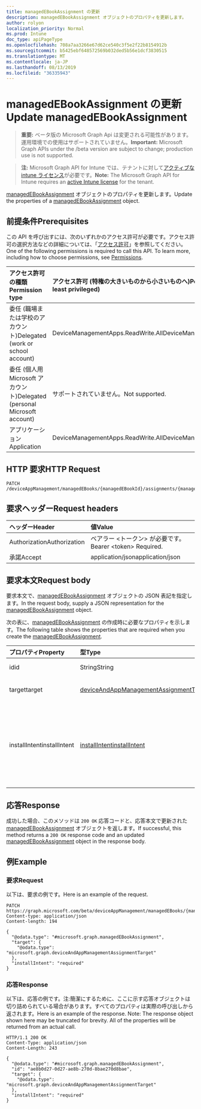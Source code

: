 ```yaml
---
title: managedEBookAssignment の更新
description: managedEBookAssignment オブジェクトのプロパティを更新します。
author: rolyon
localization_priority: Normal
ms.prod: Intune
doc_type: apiPageType
ms.openlocfilehash: 708a7aa3266e67d62ce540c3f5e2f22b8154912b
ms.sourcegitcommit: b5425ebf648572569b032ded5b56e1dcf3830515
ms.translationtype: MT
ms.contentlocale: ja-JP
ms.lasthandoff: 08/13/2019
ms.locfileid: "36335943"
---
```

# <a name="update-managedebookassignment"></a><span data-ttu-id="c85cd-103">managedEBookAssignment の更新</span><span class="sxs-lookup"><span data-stu-id="c85cd-103">Update managedEBookAssignment</span></span>

> <span data-ttu-id="c85cd-104">**重要:** ベータ版の Microsoft Graph Api は変更される可能性があります。運用環境での使用はサポートされていません。</span><span class="sxs-lookup"><span data-stu-id="c85cd-104">**Important:** Microsoft Graph APIs under the /beta version are subject to change; production use is not supported.</span></span>

> <span data-ttu-id="c85cd-105">**注:** Microsoft Graph API for Intune では、テナントに対して[アクティブな intune ライセンス](https://go.microsoft.com/fwlink/?linkid=839381)が必要です。</span><span class="sxs-lookup"><span data-stu-id="c85cd-105">**Note:** The Microsoft Graph API for Intune requires an [active Intune license](https://go.microsoft.com/fwlink/?linkid=839381) for the tenant.</span></span>

<span data-ttu-id="c85cd-106">[managedEBookAssignment](../resources/intune-books-managedebookassignment.md) オブジェクトのプロパティを更新します。</span><span class="sxs-lookup"><span data-stu-id="c85cd-106">Update the properties of a [managedEBookAssignment](../resources/intune-books-managedebookassignment.md) object.</span></span>

## <a name="prerequisites"></a><span data-ttu-id="c85cd-107">前提条件</span><span class="sxs-lookup"><span data-stu-id="c85cd-107">Prerequisites</span></span>
<span data-ttu-id="c85cd-p101">この API を呼び出すには、次のいずれかのアクセス許可が必要です。アクセス許可の選択方法などの詳細については、「[アクセス許可](/graph/permissions-reference)」を参照してください。</span><span class="sxs-lookup"><span data-stu-id="c85cd-p101">One of the following permissions is required to call this API. To learn more, including how to choose permissions, see [Permissions](/graph/permissions-reference).</span></span>

|<span data-ttu-id="c85cd-110">アクセス許可の種類</span><span class="sxs-lookup"><span data-stu-id="c85cd-110">Permission type</span></span>|<span data-ttu-id="c85cd-111">アクセス許可 (特権の大きいものから小さいものへ)</span><span class="sxs-lookup"><span data-stu-id="c85cd-111">Permissions (from most to least privileged)</span></span>|
|:---|:---|
|<span data-ttu-id="c85cd-112">委任 (職場または学校のアカウント)</span><span class="sxs-lookup"><span data-stu-id="c85cd-112">Delegated (work or school account)</span></span>|<span data-ttu-id="c85cd-113">DeviceManagementApps.ReadWrite.All</span><span class="sxs-lookup"><span data-stu-id="c85cd-113">DeviceManagementApps.ReadWrite.All</span></span>|
|<span data-ttu-id="c85cd-114">委任 (個人用 Microsoft アカウント)</span><span class="sxs-lookup"><span data-stu-id="c85cd-114">Delegated (personal Microsoft account)</span></span>|<span data-ttu-id="c85cd-115">サポートされていません。</span><span class="sxs-lookup"><span data-stu-id="c85cd-115">Not supported.</span></span>|
|<span data-ttu-id="c85cd-116">アプリケーション</span><span class="sxs-lookup"><span data-stu-id="c85cd-116">Application</span></span>|<span data-ttu-id="c85cd-117">DeviceManagementApps.ReadWrite.All</span><span class="sxs-lookup"><span data-stu-id="c85cd-117">DeviceManagementApps.ReadWrite.All</span></span>|

## <a name="http-request"></a><span data-ttu-id="c85cd-118">HTTP 要求</span><span class="sxs-lookup"><span data-stu-id="c85cd-118">HTTP Request</span></span>
<!-- {
  "blockType": "ignored"
}
-->
``` http
PATCH /deviceAppManagement/managedEBooks/{managedEBookId}/assignments/{managedEBookAssignmentId}
```

## <a name="request-headers"></a><span data-ttu-id="c85cd-119">要求ヘッダー</span><span class="sxs-lookup"><span data-stu-id="c85cd-119">Request headers</span></span>
|<span data-ttu-id="c85cd-120">ヘッダー</span><span class="sxs-lookup"><span data-stu-id="c85cd-120">Header</span></span>|<span data-ttu-id="c85cd-121">値</span><span class="sxs-lookup"><span data-stu-id="c85cd-121">Value</span></span>|
|:---|:---|
|<span data-ttu-id="c85cd-122">Authorization</span><span class="sxs-lookup"><span data-stu-id="c85cd-122">Authorization</span></span>|<span data-ttu-id="c85cd-123">ベアラー &lt;トークン&gt; が必要です。</span><span class="sxs-lookup"><span data-stu-id="c85cd-123">Bearer &lt;token&gt; Required.</span></span>|
|<span data-ttu-id="c85cd-124">承諾</span><span class="sxs-lookup"><span data-stu-id="c85cd-124">Accept</span></span>|<span data-ttu-id="c85cd-125">application/json</span><span class="sxs-lookup"><span data-stu-id="c85cd-125">application/json</span></span>|

## <a name="request-body"></a><span data-ttu-id="c85cd-126">要求本文</span><span class="sxs-lookup"><span data-stu-id="c85cd-126">Request body</span></span>
<span data-ttu-id="c85cd-127">要求本文で、[managedEBookAssignment](../resources/intune-books-managedebookassignment.md) オブジェクトの JSON 表記を指定します。</span><span class="sxs-lookup"><span data-stu-id="c85cd-127">In the request body, supply a JSON representation for the [managedEBookAssignment](../resources/intune-books-managedebookassignment.md) object.</span></span>

<span data-ttu-id="c85cd-128">次の表に、[managedEBookAssignment](../resources/intune-books-managedebookassignment.md) の作成時に必要なプロパティを示します。</span><span class="sxs-lookup"><span data-stu-id="c85cd-128">The following table shows the properties that are required when you create the [managedEBookAssignment](../resources/intune-books-managedebookassignment.md).</span></span>

|<span data-ttu-id="c85cd-129">プロパティ</span><span class="sxs-lookup"><span data-stu-id="c85cd-129">Property</span></span>|<span data-ttu-id="c85cd-130">型</span><span class="sxs-lookup"><span data-stu-id="c85cd-130">Type</span></span>|<span data-ttu-id="c85cd-131">説明</span><span class="sxs-lookup"><span data-stu-id="c85cd-131">Description</span></span>|
|:---|:---|:---|
|<span data-ttu-id="c85cd-132">id</span><span class="sxs-lookup"><span data-stu-id="c85cd-132">id</span></span>|<span data-ttu-id="c85cd-133">String</span><span class="sxs-lookup"><span data-stu-id="c85cd-133">String</span></span>|<span data-ttu-id="c85cd-134">エンティティのキー。</span><span class="sxs-lookup"><span data-stu-id="c85cd-134">Key of the entity.</span></span>|
|<span data-ttu-id="c85cd-135">target</span><span class="sxs-lookup"><span data-stu-id="c85cd-135">target</span></span>|[<span data-ttu-id="c85cd-136">deviceAndAppManagementAssignmentTarget</span><span class="sxs-lookup"><span data-stu-id="c85cd-136">deviceAndAppManagementAssignmentTarget</span></span>](../resources/intune-shared-deviceandappmanagementassignmenttarget.md)|<span data-ttu-id="c85cd-137">電子ブックの割り当て先。</span><span class="sxs-lookup"><span data-stu-id="c85cd-137">The assignment target for eBook.</span></span>|
|<span data-ttu-id="c85cd-138">installIntent</span><span class="sxs-lookup"><span data-stu-id="c85cd-138">installIntent</span></span>|[<span data-ttu-id="c85cd-139">installIntent</span><span class="sxs-lookup"><span data-stu-id="c85cd-139">installIntent</span></span>](../resources/intune-shared-installintent.md)|<span data-ttu-id="c85cd-140">電子ブックのインストールの目的。</span><span class="sxs-lookup"><span data-stu-id="c85cd-140">The install intent for eBook.</span></span> <span data-ttu-id="c85cd-141">可能な値は、`available`、`required`、`uninstall`、`availableWithoutEnrollment` です。</span><span class="sxs-lookup"><span data-stu-id="c85cd-141">Possible values are: `available`, `required`, `uninstall`, `availableWithoutEnrollment`.</span></span>|



## <a name="response"></a><span data-ttu-id="c85cd-142">応答</span><span class="sxs-lookup"><span data-stu-id="c85cd-142">Response</span></span>
<span data-ttu-id="c85cd-143">成功した場合、このメソッドは `200 OK` 応答コードと、応答本文で更新された [managedEBookAssignment](../resources/intune-books-managedebookassignment.md) オブジェクトを返します。</span><span class="sxs-lookup"><span data-stu-id="c85cd-143">If successful, this method returns a `200 OK` response code and an updated [managedEBookAssignment](../resources/intune-books-managedebookassignment.md) object in the response body.</span></span>

## <a name="example"></a><span data-ttu-id="c85cd-144">例</span><span class="sxs-lookup"><span data-stu-id="c85cd-144">Example</span></span>

### <a name="request"></a><span data-ttu-id="c85cd-145">要求</span><span class="sxs-lookup"><span data-stu-id="c85cd-145">Request</span></span>
<span data-ttu-id="c85cd-146">以下は、要求の例です。</span><span class="sxs-lookup"><span data-stu-id="c85cd-146">Here is an example of the request.</span></span>
``` http
PATCH https://graph.microsoft.com/beta/deviceAppManagement/managedEBooks/{managedEBookId}/assignments/{managedEBookAssignmentId}
Content-type: application/json
Content-length: 194

{
  "@odata.type": "#microsoft.graph.managedEBookAssignment",
  "target": {
    "@odata.type": "microsoft.graph.deviceAndAppManagementAssignmentTarget"
  },
  "installIntent": "required"
}
```

### <a name="response"></a><span data-ttu-id="c85cd-147">応答</span><span class="sxs-lookup"><span data-stu-id="c85cd-147">Response</span></span>
<span data-ttu-id="c85cd-p103">以下は、応答の例です。注:簡潔にするために、ここに示す応答オブジェクトは切り詰められている場合があります。すべてのプロパティは実際の呼び出しから返されます。</span><span class="sxs-lookup"><span data-stu-id="c85cd-p103">Here is an example of the response. Note: The response object shown here may be truncated for brevity. All of the properties will be returned from an actual call.</span></span>
``` http
HTTP/1.1 200 OK
Content-Type: application/json
Content-Length: 243

{
  "@odata.type": "#microsoft.graph.managedEBookAssignment",
  "id": "ae8b0d27-0d27-ae8b-270d-8bae270d8bae",
  "target": {
    "@odata.type": "microsoft.graph.deviceAndAppManagementAssignmentTarget"
  },
  "installIntent": "required"
}
```






